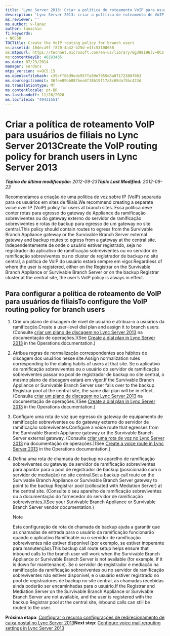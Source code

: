 ```yaml
---
title: 'Lync Server 2013: Criar a política de roteamento VoIP para usuários de filiais'
description: 'Lync Server 2013: criar a política de roteamento de VoIP para usuários de filiais.'
ms.reviewer: ''
ms.author: v-lanac
author: lanachin
f1.keywords:
- NOCSH
TOCTitle: Create the VoIP routing policy for branch users
ms:assetid: 10deca9f-f870-4a42-b25d-e4fc53108658
ms:mtpsurl: https://technet.microsoft.com/en-us/library/Gg398196(v=OCS.15)
ms:contentKeyID: 48183435
ms.date: 07/23/2014
manager: serdars
mtps_version: v=OCS.15
ms.openlocfilehash: c39cff86d9ede957fa99e7955d8a87172380f963
ms.sourcegitcommit: 36fee89bb887bea4f18b19f17a8c69daf5bc423d
ms.translationtype: MT
ms.contentlocale: pt-BR
ms.lasthandoff: 11/26/2020
ms.locfileid: "49431551"
---
```

# <a name="create-the-voip-routing-policy-for-branch-users-in-lync-server-2013"></a><span data-ttu-id="ba900-103">Criar a política de roteamento VoIP para usuários de filiais no Lync Server 2013</span><span class="sxs-lookup"><span data-stu-id="ba900-103">Create the VoIP routing policy for branch users in Lync Server 2013</span></span>

<div data-xmlns="http://www.w3.org/1999/xhtml">

<div class="topic" data-xmlns="http://www.w3.org/1999/xhtml" data-msxsl="urn:schemas-microsoft-com:xslt" data-cs="https://msdn.microsoft.com/">

<div data-asp="https://msdn2.microsoft.com/asp">



</div>

<div id="mainSection">

<div id="mainBody"><span data-ttu-id="ba900-104">

<span> </span></span><span class="sxs-lookup"><span data-stu-id="ba900-104">

<span> </span></span></span>

<span data-ttu-id="ba900-105">_**Tópico da última modificação:** 2012-09-23_</span><span class="sxs-lookup"><span data-stu-id="ba900-105">_**Topic Last Modified:** 2012-09-23_</span></span>

<span data-ttu-id="ba900-106">Recomendamos a criação de uma política de voz sobre IP (VoIP) separada para os usuários em sites de filiais.</span><span class="sxs-lookup"><span data-stu-id="ba900-106">We recommend creating a separate voice over IP (VoIP) policy for users at branch sites.</span></span> <span data-ttu-id="ba900-107">Essa política deve conter rotas para egresso do gateway de Appliance da ramificação sobreviventes ou do gateway externo do servidor de ramificação sobreviventes e rotas de backup para egresso de um gateway no site central.</span><span class="sxs-lookup"><span data-stu-id="ba900-107">This policy should contain routes to egress from the Survivable Branch Appliance gateway or the Survivable Branch Server external gateway and backup routes to egress from a gateway at the central site.</span></span> <span data-ttu-id="ba900-108">Independentemente de onde o usuário estiver registrado, seja no registrador do aplicativo de ramificação sobreviventes ou no servidor de ramificação sobreviventes ou no cluster de registrador de backup no site central, a política de VoIP do usuário estará sempre em vigor.</span><span class="sxs-lookup"><span data-stu-id="ba900-108">Regardless of where the user is registered, either on the Registrar on the Survivable Branch Appliance or Survivable Branch Server or on the backup Registrar cluster at the central site, the user’s VoIP policy is always in effect.</span></span>

<div>

## <a name="to-configure-the-voip-routing-policy-for-branch-users"></a><span data-ttu-id="ba900-109">Para configurar a política de roteamento de VoIP para usuários de filiais</span><span class="sxs-lookup"><span data-stu-id="ba900-109">To configure the VoIP routing policy for branch users</span></span>

1.  <span data-ttu-id="ba900-110">Crie um plano de discagem de nível de usuário e atribua-o a usuários da ramificação.</span><span class="sxs-lookup"><span data-stu-id="ba900-110">Create a user-level dial plan and assign it to branch users.</span></span> <span data-ttu-id="ba900-111">(Consulte [criar um plano de discagem no Lync Server 2013](lync-server-2013-create-a-dial-plan.md) na documentação de operações.)</span><span class="sxs-lookup"><span data-stu-id="ba900-111">(See [Create a dial plan in Lync Server 2013](lync-server-2013-create-a-dial-plan.md) in the Operations documentation.)</span></span>

2.  <span data-ttu-id="ba900-112">Atribua regras de normalização correspondentes aos hábitos de discagem dos usuários nesse site.</span><span class="sxs-lookup"><span data-stu-id="ba900-112">Assign normalization rules corresponding to the dialing habits of users at that site.</span></span> <span data-ttu-id="ba900-113">Se o aplicativo de ramificação sobreviventes ou o usuário do servidor de ramificação sobreviventes passar no pool de registrador de backup no site central, o mesmo plano de discagem estará em vigor.</span><span class="sxs-lookup"><span data-stu-id="ba900-113">If the Survivable Branch Appliance or Survivable Branch Server user fails over to the backup Registrar pool at the central site, the same dial plan will be in effect.</span></span> <span data-ttu-id="ba900-114">(Consulte [criar um plano de discagem no Lync Server 2013](lync-server-2013-create-a-dial-plan.md) na documentação de operações.)</span><span class="sxs-lookup"><span data-stu-id="ba900-114">(See [Create a dial plan in Lync Server 2013](lync-server-2013-create-a-dial-plan.md) in the Operations documentation.)</span></span>

3.  <span data-ttu-id="ba900-115">Configure uma rota de voz que egresso do gateway de equipamento de ramificação sobreviventes ou do gateway externo do servidor de ramificação sobreviventes.</span><span class="sxs-lookup"><span data-stu-id="ba900-115">Configure a voice route that egresses from the Survivable Branch Appliance gateway or the Survivable Branch Server external gateway.</span></span> <span data-ttu-id="ba900-116">(Consulte [criar uma rota de voz no Lync Server 2013](lync-server-2013-create-a-voice-route.md) na documentação de operações.)</span><span class="sxs-lookup"><span data-stu-id="ba900-116">(See [Create a voice route in Lync Server 2013](lync-server-2013-create-a-voice-route.md) in the Operations documentation.)</span></span>

4.  <span data-ttu-id="ba900-117">Defina uma rota de chamada de backup no aparelho de ramificação sobreviventes ou gateway de servidor de ramificação sobreviventes para apontar para o pool de registrador de backup (posicionado com o servidor de mediação) no site central.</span><span class="sxs-lookup"><span data-stu-id="ba900-117">Set a backup call route on the Survivable Branch Appliance or Survivable Branch Server gateway to point to the backup Registrar pool (collocated with Mediation Server) at the central site.</span></span> <span data-ttu-id="ba900-118">(Consulte o seu aparelho de ramificação sobreviventes ou a documentação do fornecedor do servidor de ramificação sobreviventes.)</span><span class="sxs-lookup"><span data-stu-id="ba900-118">(See your Survivable Branch Appliance or Survivable Branch Server vendor documentation.)</span></span>
    
    <div>
    

    > [!NOTE]  
    > <span data-ttu-id="ba900-119">Esta configuração de rota de chamada de backup ajuda a garantir que as chamadas de entrada para o usuário da ramificação funcionarão quando o aplicativo Ramificable ou o servidor de ramificação sobreviventes não estiver disponível (por exemplo, se estiver inoperante para manutenção).</span><span class="sxs-lookup"><span data-stu-id="ba900-119">This backup call route setup helps ensure that inbound calls to the branch user will work when the Survivable Branch Appliance or Survivable Branch Server is not available (for example, if it is down for maintenance).</span></span> <span data-ttu-id="ba900-120">Se o servidor de registrador e mediação na ramificação da ramificação sobreviventes ou no servidor de ramificação sobreviventes não estiver disponível, e o usuário estiver registrado no pool de registradores de backup no site central, as chamadas recebidas ainda poderão ser encaminhadas para o usuário.</span><span class="sxs-lookup"><span data-stu-id="ba900-120">If the Registrar and Mediation Server on the Survivable Branch Appliance or Survivable Branch Server are not available, and the user is registered with the backup Registrar pool at the central site, inbound calls can still be routed to the user.</span></span>

    
    </div>

<span data-ttu-id="ba900-121">**Próxima etapa**: [Configurar o recurso configurações de redirecionamento de caixa postal no Lync Server 2013](lync-server-2013-configure-voice-mail-rerouting-settings.md)</span><span class="sxs-lookup"><span data-stu-id="ba900-121">**Next step**: [Configure voice mail rerouting settings in Lync Server 2013](lync-server-2013-configure-voice-mail-rerouting-settings.md)</span></span>

<span data-ttu-id="ba900-122"></div>

</div>

<span> </span>

</div>

</div>

</span><span class="sxs-lookup"><span data-stu-id="ba900-122"></div>

</div>

<span> </span>

</div>

</div>

</span></span></div>

